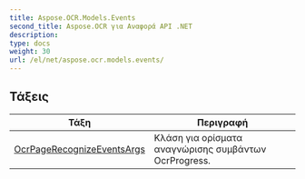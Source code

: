 ```yaml
---
title: Aspose.OCR.Models.Events
second_title: Aspose.OCR για Αναφορά API .NET
description: 
type: docs
weight: 30
url: /el/net/aspose.ocr.models.events/
---
```



## Τάξεις

| Τάξη | Περιγραφή |
| --- | --- |
| [OcrPageRecognizeEventsArgs](./ocrpagerecognizeeventsargs/) | Κλάση για ορίσματα αναγνώρισης συμβάντων OcrProgress. |


